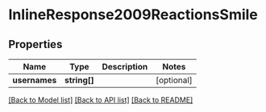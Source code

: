 # InlineResponse2009ReactionsSmile

## Properties
Name | Type | Description | Notes
------------ | ------------- | ------------- | -------------
**usernames** | **string[]** |  | [optional] 

[[Back to Model list]](../../README.md#documentation-for-models) [[Back to API list]](../../README.md#documentation-for-api-endpoints) [[Back to README]](../../README.md)

